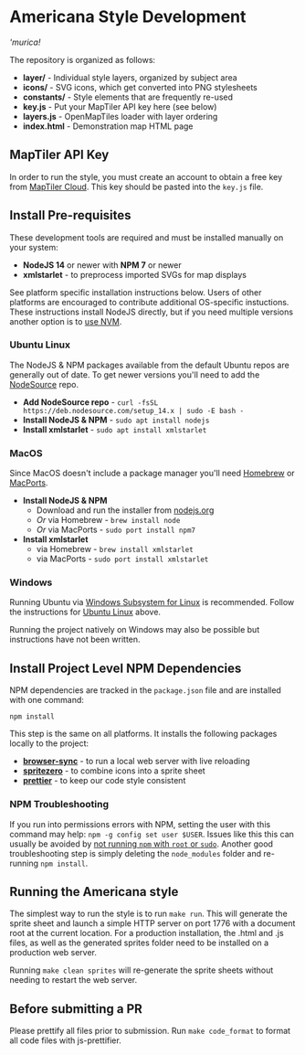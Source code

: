 # Americana Style Development

_'murica!_

The repository is organized as follows:

- **layer/** - Individual style layers, organized by subject area
- **icons/** - SVG icons, which get converted into PNG stylesheets
- **constants/** - Style elements that are frequently re-used
- **key.js** - Put your MapTiler API key here (see below)
- **layers.js** - OpenMapTiles loader with layer ordering
- **index.html** - Demonstration map HTML page

## MapTiler API Key

In order to run the style, you must create an account to obtain a free key from
[MapTiler Cloud][20]. This key should be pasted into the `key.js` file.

[20]: https://cloud.maptiler.com/maps/

## Install Pre-requisites

These development tools are required and must be installed manually on your system:

- **NodeJS 14** or newer with **NPM 7** or newer
- **xmlstarlet** - to preprocess imported SVGs for map displays

See platform specific installation instructions below. Users of other platforms are
encouraged to contribute additional OS-specific instuctions. These instructions install
NodeJS directly, but if you need multiple versions another option is to [use NVM][30].

[30]: https://heynode.com/tutorial/install-nodejs-locally-nvm

### Ubuntu Linux

The NodeJS & NPM packages available from the default Ubuntu repos are generally out of
date. To get newer versions you'll need to add the [NodeSource][40] repo.

- **Add NodeSource repo** - `curl -fsSL https://deb.nodesource.com/setup_14.x | sudo -E bash -`
- **Install NodeJS & NPM** - `sudo apt install nodejs`
- **Install xmlstarlet** - `sudo apt install xmlstarlet`

[40]: https://github.com/nodesource/distributions/blob/master/README.md

### MacOS

Since MacOS doesn't include a package manager you'll need [Homebrew][50] or [MacPorts][51].

- **Install NodeJS & NPM**
  - Download and run the installer from [nodejs.org][52]
  - _Or_ via Homebrew - `brew install node`
  - _Or_ via MacPorts - `sudo port install npm7`
- **Install xmlstarlet**
  - via Homebrew - `brew install xmlstarlet`
  - via MacPorts - `sudo port install xmlstarlet`

[50]: https://brew.sh/
[51]: https://www.macports.org/
[52]: https://nodejs.org

### Windows

Running Ubuntu via [Windows Subsystem for Linux][60] is recommended. Follow the
instructions for [Ubuntu Linux](#ubuntu-linux) above.

Running the project natively on Windows may also be possible but instructions have not
been written.

[60]: https://docs.microsoft.com/en-us/windows/wsl/install-win10

## Install Project Level NPM Dependencies

NPM dependencies are tracked in the `package.json` file and are installed with one command:

    npm install

This step is the same on all platforms. It installs the following packages locally to
the project:

- **[browser-sync][70]** - to run a local web server with live reloading
- **[spritezero][71]** - to combine icons into a sprite sheet
- **[prettier][72]** - to keep our code style consistent

[70]: https://browsersync.io/
[71]: https://github.com/mapbox/spritezero
[72]: https://prettier.io/

### NPM Troubleshooting

If you run into permissions errors with NPM, setting the user with this command may
help: `npm -g config set user $USER`. Issues like this this can usually be avoided by
[not running `npm` with `root` or `sudo`][80]. Another good troubleshooting step is
simply deleting the `node_modules` folder and re-running `npm install`.

[80]: https://medium.com/@ExplosionPills/dont-use-sudo-with-npm-still-66e609f5f92

## Running the Americana style

The simplest way to run the style is to run `make run`. This will generate the sprite
sheet and launch a simple HTTP server on port 1776 with a document root at the current
location. For a production installation, the .html and .js files, as well as the
generated sprites folder need to be installed on a production web server.

Running `make clean sprites` will re-generate the sprite sheets without needing to
restart the web server.

## Before submitting a PR

Please prettify all files prior to submission. Run `make code_format` to format all
code files with js-prettifier.
